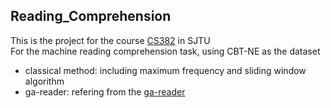 ## Reading_Comprehension

This is the project for the course [CS382](http://bcmi.sjtu.edu.cn/~zhaohai/nlp4u2017/) in SJTU  
For the machine reading comprehension task, using CBT-NE as the dataset

* classical method: including maximum frequency and sliding window algorithm
* ga-reader: refering from the [ga-reader](https://github.com/bdhingra/ga-reader)